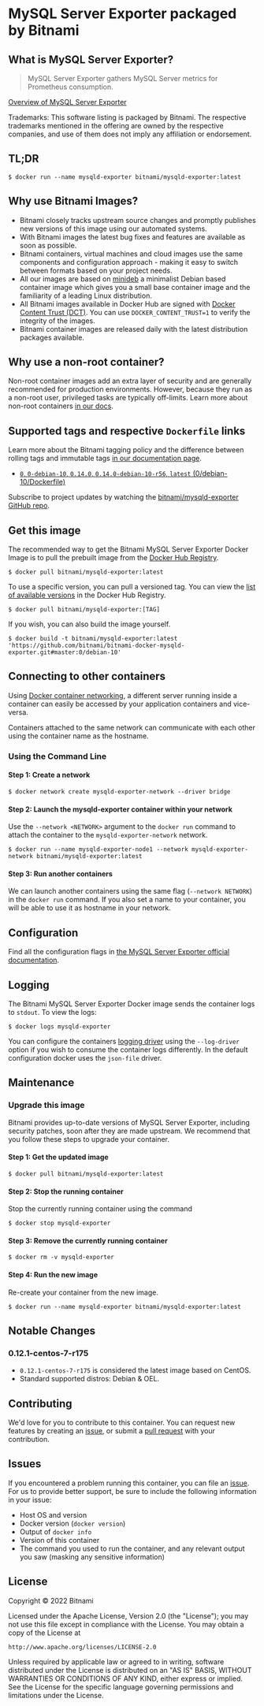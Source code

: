 # MySQL Server Exporter packaged by Bitnami

## What is MySQL Server Exporter?

> MySQL Server Exporter gathers MySQL Server metrics for Prometheus consumption.

[Overview of MySQL Server Exporter](https://github.com/prometheus/mysqld_exporter)

Trademarks: This software listing is packaged by Bitnami. The respective trademarks mentioned in the offering are owned by the respective companies, and use of them does not imply any affiliation or endorsement.

## TL;DR

```console
$ docker run --name mysqld-exporter bitnami/mysqld-exporter:latest
```

## Why use Bitnami Images?

* Bitnami closely tracks upstream source changes and promptly publishes new versions of this image using our automated systems.
* With Bitnami images the latest bug fixes and features are available as soon as possible.
* Bitnami containers, virtual machines and cloud images use the same components and configuration approach - making it easy to switch between formats based on your project needs.
* All our images are based on [minideb](https://github.com/bitnami/minideb) a minimalist Debian based container image which gives you a small base container image and the familiarity of a leading Linux distribution.
* All Bitnami images available in Docker Hub are signed with [Docker Content Trust (DCT)](https://docs.docker.com/engine/security/trust/content_trust/). You can use `DOCKER_CONTENT_TRUST=1` to verify the integrity of the images.
* Bitnami container images are released daily with the latest distribution packages available.

## Why use a non-root container?

Non-root container images add an extra layer of security and are generally recommended for production environments. However, because they run as a non-root user, privileged tasks are typically off-limits. Learn more about non-root containers [in our docs](https://docs.bitnami.com/tutorials/work-with-non-root-containers/).

## Supported tags and respective `Dockerfile` links

Learn more about the Bitnami tagging policy and the difference between rolling tags and immutable tags [in our documentation page](https://docs.bitnami.com/tutorials/understand-rolling-tags-containers/).

* [`0`, `0-debian-10`, `0.14.0`, `0.14.0-debian-10-r56`, `latest` (0/debian-10/Dockerfile)](https://github.com/bitnami/bitnami-docker-mysqld-exporter/blob/0.14.0-debian-10-r56/0/debian-10/Dockerfile)

Subscribe to project updates by watching the [bitnami/mysqld-exporter GitHub repo](https://github.com/bitnami/bitnami-docker-mysqld-exporter).

## Get this image

The recommended way to get the Bitnami MySQL Server Exporter Docker Image is to pull the prebuilt image from the [Docker Hub Registry](https://hub.docker.com/r/bitnami/mysqld-exporter).

```console
$ docker pull bitnami/mysqld-exporter:latest
```

To use a specific version, you can pull a versioned tag. You can view the [list of available versions](https://hub.docker.com/r/bitnami/mysqld-exporter/tags/) in the Docker Hub Registry.

```console
$ docker pull bitnami/mysqld-exporter:[TAG]
```

If you wish, you can also build the image yourself.

```console
$ docker build -t bitnami/mysqld-exporter:latest 'https://github.com/bitnami/bitnami-docker-mysqld-exporter.git#master:0/debian-10'
```

## Connecting to other containers

Using [Docker container networking](https://docs.docker.com/engine/userguide/networking/), a different server running inside a container can easily be accessed by your application containers and vice-versa.

Containers attached to the same network can communicate with each other using the container name as the hostname.

### Using the Command Line

#### Step 1: Create a network

```console
$ docker network create mysqld-exporter-network --driver bridge
```

#### Step 2: Launch the mysqld-exporter container within your network

Use the `--network <NETWORK>` argument to the `docker run` command to attach the container to the `mysqld-exporter-network` network.

```console
$ docker run --name mysqld-exporter-node1 --network mysqld-exporter-network bitnami/mysqld-exporter:latest
```

#### Step 3: Run another containers

We can launch another containers using the same flag (`--network NETWORK`) in the `docker run` command. If you also set a name to your container, you will be able to use it as hostname in your network.

## Configuration

Find all the configuration flags in [the MySQL Server Exporter official documentation](https://github.com/prometheus/mysqld_exporter#collector-flags).

## Logging

The Bitnami MySQL Server Exporter Docker image sends the container logs to `stdout`. To view the logs:

```console
$ docker logs mysqld-exporter
```

You can configure the containers [logging driver](https://docs.docker.com/engine/admin/logging/overview/) using the `--log-driver` option if you wish to consume the container logs differently. In the default configuration docker uses the `json-file` driver.

## Maintenance

### Upgrade this image

Bitnami provides up-to-date versions of MySQL Server Exporter, including security patches, soon after they are made upstream. We recommend that you follow these steps to upgrade your container.

#### Step 1: Get the updated image

```console
$ docker pull bitnami/mysqld-exporter:latest
```

#### Step 2: Stop the running container

Stop the currently running container using the command

```console
$ docker stop mysqld-exporter
```

#### Step 3: Remove the currently running container

```console
$ docker rm -v mysqld-exporter
```

#### Step 4: Run the new image

Re-create your container from the new image.

```console
$ docker run --name mysqld-exporter bitnami/mysqld-exporter:latest
```

## Notable Changes

### 0.12.1-centos-7-r175

- `0.12.1-centos-7-r175` is considered the latest image based on CentOS.
- Standard supported distros: Debian & OEL.

## Contributing

We'd love for you to contribute to this container. You can request new features by creating an [issue](https://github.com/bitnami/bitnami-docker-mysqld-exporter/issues), or submit a [pull request](https://github.com/bitnami/bitnami-docker-mysqld-exporter/pulls) with your contribution.

## Issues

If you encountered a problem running this container, you can file an [issue](https://github.com/bitnami/bitnami-docker-mysqld-exporter/issues/new). For us to provide better support, be sure to include the following information in your issue:

- Host OS and version
- Docker version (`docker version`)
- Output of `docker info`
- Version of this container
- The command you used to run the container, and any relevant output you saw (masking any sensitive information)

## License

Copyright &copy; 2022 Bitnami

Licensed under the Apache License, Version 2.0 (the "License");
you may not use this file except in compliance with the License.
You may obtain a copy of the License at

    http://www.apache.org/licenses/LICENSE-2.0

Unless required by applicable law or agreed to in writing, software
distributed under the License is distributed on an "AS IS" BASIS,
WITHOUT WARRANTIES OR CONDITIONS OF ANY KIND, either express or implied.
See the License for the specific language governing permissions and
limitations under the License.
